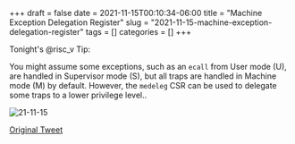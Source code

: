 +++ 
draft = false
date = 2021-11-15T00:10:34-06:00
title = "Machine Exception Delegation Register"
slug = "2021-11-15-machine-exception-delegation-register" 
tags = []
categories = []
+++

Tonight's @risc_v Tip:

You might assume some exceptions, such as an `ecall` from User mode (U), are handled in Supervisor mode (S), but all traps are handled in Machine mode (M) by default. However, the `medeleg` CSR can be used to delegate some traps to a lower privilege level..

![21-11-15](../../static/risc-v-tips/21-11-15.png)

[Original Tweet](https://twitter.com/hasheddan/status/1460417769485254658?s=20)